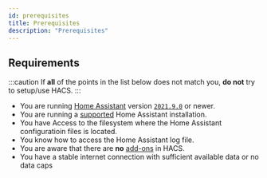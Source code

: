 ```yaml
---
id: prerequisites
title: Prerequisites
description: "Prerequisites"
---
```


## Requirements

:::caution
If **all** of the points in the list below does not match you, **do not** try to setup/use HACS.
:::

- You are running [Home Assistant](https://www.home-assistant.io/) version [`2021.9.0`](https://my.home-assistant.io/redirect/info) or newer.
- You are running a [supported](https://github.com/home-assistant/architecture/blob/master/adr/0012-define-supported-installation-method.md) Home Assistant installation.
- You have Access to the filesystem where the Home Assistant configuratioin files is located.
- You know how to access the Home Assistant log file.
- You are aware that there are **no** [add-ons](https://www.home-assistant.io/docs/glossary/#add-on) in HACS.
- You have a stable internet connection with sufficient available data or no data caps
